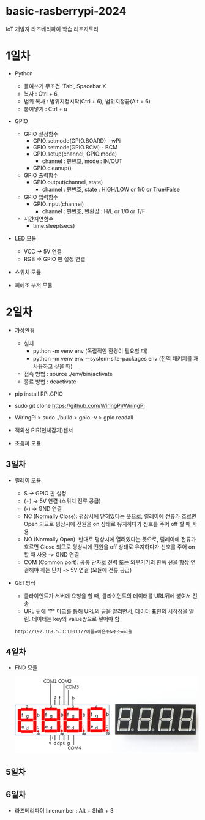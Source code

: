 # basic-rasberrypi-2024
IoT 개발자 라즈베리파이 학습 리포지토리

# 1일차
- Python
    - 들여쓰기 무조건 'Tab', Spacebar X
    - 복사 : Ctrl + 6
    - 범위 복사 : 범위지정시작(Ctrl + 6), 범위지정끝(Alt + 6)
    - 붙여넣기 : Ctrl + u

- GPIO
    - GPIO 설정함수
        - GPIO.setmode(GPIO.BOARD) - wPi
        - GPIO.setmode(GPIO.BCM) - BCM
        - GPIO.setup(channel, GPIO.mode) 
            - channel : 핀번호, mode : IN/OUT
        - GPIO.cleanup()
    - GPIO 출력함수
        - GPIO.output(channel, state)
            - channel : 핀번호, state : HIGH/LOW or 1/0 or True/False
    - GPIO 입력함수
        - GPIO.input(channel)
            - channel : 핀번호, 반환값 : H/L or 1/0 or T/F
    - 시간지연함수
        - time.sleep(secs)

- LED 모듈
    - VCC -> 5V 연결
    - RGB -> GPIO 핀 설정 연결

- 스위치 모듈

- 피에조 부저 모듈

# 2일차
- 가상환경 
    - 설치 
        - python -m venv env (독립적인 환경이 필요할 때)
        - python -m venv env --system-site-packages env (전역 패키지를 재사용하고 싶을 때)
    - 접속 방법 : source ./env/bin/activate
    - 종료 방법 : deactivate
- pip install RPi.GPIO
- sudo git clone https://github.com/WiringPi/WiringPi
- WiringPi > sudo ./build > gpio -v > gpio readall

- 적외선 PIR(인체감지)센서

- 초음파 모듈

## 3일차
- 릴레이 모듈
    - S -> GPIO 핀 설정
    - (+) -> 5V 연결 (스위치 전류 공급)
    - (-) -> GND 연결
    - NC (Normally Close): 평상시에 닫혀있다는 뜻으로, 릴레이에 전류가 흐르면 Open 되므로 평상시에 전원을 on 상태로 유지하다가 신호를 주어 off 할 때 사용 
    - NO (Normally Open): 반대로 평상시에 열려있다는 뜻으로, 릴레이에 전류가 흐르면 Close 되므로 평상시에 전원을 off 상태로 유지하다가 신호를 주어 on 할 때 사용 -> GND 연결
    - COM (Common port): 공통 단자로 전력 또는 외부기기의 한쪽 선을 항상 연결해야 하는 단자 -> 5V 연결 (모듈에 전류 공급)

- GET방식
    - 클라이언트가 서버에 요청을 할 때, 클라이언트의 데이터를 URL뒤에 붙여서 전송 
    - URL 뒤에 "?" 마크를 통해 URL의 끝을 알리면서, 데이터 표현의 시작점을 알림. 데이터는 key와 value쌍으로 넣어야 함
    
    ``` 
    http://192.168.5.3:10011/?이름=이은수&주소=서울 
    ```
## 4일차
- FND 모듈

    ![FND 7세그먼트](https://raw.githubusercontent.com/LEUNSU/basic-rasberrypi-2024/main/images/001.png)

## 5일차

## 6일차
- 라즈베리파이 linenumber : Alt + Shift + 3
